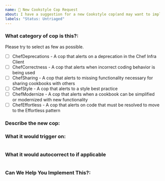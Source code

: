 ```yaml
---
name: 🚀 New Cookstyle Cop Request
about: I have a suggestion for a new Cookstyle cop(and may want to implement it 🙂)!
labels: "Status: Untriaged"
---
```


### What category of cop is this?:

Please try to select as few as possible.

- [ ] ChefDeprecations - A cop that alerts on a deprecation in the Chef Infra Client
- [ ] ChefCorrectness - A cop that alerts when incorrect coding behavior is being used
- [ ] ChefSharing - A cop that alerts to missing functionality necessary for sharing cookbooks with others
- [ ] ChefStyle - A cop that alerts to a style best practice
- [ ] ChefModernize - A cop that alerts when a cookbook can be simplified or modernized with new functionality
- [ ] ChefEffortless - A cop that alerts on code that must be resolved to move to the Effortless pattern

### Describe the new cop:
<!---  Why is a new Cookstyle Cop necessary? -->

### What it would trigger on:
<!---  Give examples of the cookbook code that you're trying to trigger on -->
```ruby

```

### What it would autocorrect to if applicable
<!--- If autocorrecting is possible what would you correct to? -->
```ruby

```

### Can We Help You Implement This?:
<!---  The best way to ensure your enhancement is built is to help implement the enhancement yourself. If you're interested in helping out we'd love to give you a hand to make this possible. Let us know if there's something you need. -->
